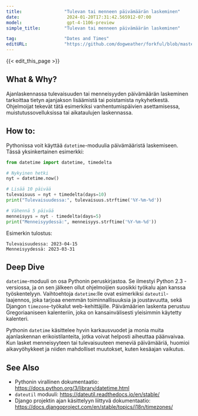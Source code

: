 ```yaml
---
title:                "Tulevan tai menneen päivämäärän laskeminen"
date:                  2024-01-20T17:31:42.565912-07:00
model:                 gpt-4-1106-preview
simple_title:         "Tulevan tai menneen päivämäärän laskeminen"

tag:                  "Dates and Times"
editURL:              "https://github.com/dogweather/forkful/blob/master/content/fi/python/calculating-a-date-in-the-future-or-past.md"
---
```


{{< edit_this_page >}}

## What & Why?
Ajanlaskennassa tulevaisuuden tai menneisyyden päivämäärän laskeminen tarkoittaa tietyn ajanjakson lisäämistä tai poistamista nykyhetkestä. Ohjelmoijat tekevät tätä esimerkiksi vanhentumispäivien asettamisessa, muistutussovelluksissa tai aikataulujen laskennassa.

## How to:
Pythonissa voit käyttää `datetime`-moduulia päivämääristä laskemiseen. Tässä yksinkertainen esimerkki:

```Python
from datetime import datetime, timedelta

# Nykyinen hetki
nyt = datetime.now()

# Lisää 10 päivää
tulevaisuus = nyt + timedelta(days=10)
print("Tulevaisuudessa:", tulevaisuus.strftime('%Y-%m-%d'))

# Vähennä 5 päivää
menneisyys = nyt - timedelta(days=5)
print("Menneisyydessä:", menneisyys.strftime('%Y-%m-%d'))
```

Esimerkin tulostus:

```
Tulevaisuudessa: 2023-04-15
Menneisyydessä: 2023-03-31
```

## Deep Dive
`datetime`-moduuli on osa Pythonin peruskirjastoa. Se ilmestyi Python 2.3 -versiossa, ja on sen jälkeen ollut ohjelmoijien suosikki työkalu ajan kanssa työskentelyyn. Vaihtoehtoja `datetime`:lle ovat esimerkiksi `dateutil`-laajennos, joka tarjoaa enemmän toiminnallisuuksia ja joustavuutta, sekä Djangon `timezone`-työkalut web-kehittäjille. Päivämäärien laskenta perustuu Gregoriaaniseen kalenteriin, joka on kansainvälisesti yleisimmin käytetty kalenteri.

Pythonin `datetime` käsittelee hyvin karkausvuodet ja monia muita ajanlaskennan erikoistilanteita, jotka voivat helposti aiheuttaa päänvaivaa. Kun lasket menneisyyteen tai tulevaisuuteen meneviä päivämääriä, huomioi aikavyöhykkeet ja niiden mahdolliset muutokset, kuten kesäajan vaikutus.

## See Also
- Pythonin virallinen dokumentaatio: https://docs.python.org/3/library/datetime.html
- `dateutil` moduuli: https://dateutil.readthedocs.io/en/stable/
- Django projektin ajan käsittelyyn liittyvä dokumentaatio: https://docs.djangoproject.com/en/stable/topics/i18n/timezones/
